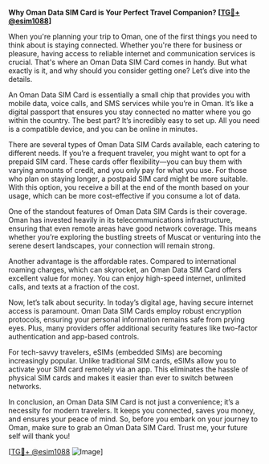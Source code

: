 **Why Oman Data SIM Card is Your Perfect Travel Companion? [[TG💪+ @esim1088](https://t.me/s/esim1088)]**

When you're planning your trip to Oman, one of the first things you need to think about is staying connected. Whether you're there for business or pleasure, having access to reliable internet and communication services is crucial. That's where an Oman Data SIM Card comes in handy. But what exactly is it, and why should you consider getting one? Let’s dive into the details.

An Oman Data SIM Card is essentially a small chip that provides you with mobile data, voice calls, and SMS services while you’re in Oman. It’s like a digital passport that ensures you stay connected no matter where you go within the country. The best part? It’s incredibly easy to set up. All you need is a compatible device, and you can be online in minutes.

There are several types of Oman Data SIM Cards available, each catering to different needs. If you’re a frequent traveler, you might want to opt for a prepaid SIM card. These cards offer flexibility—you can buy them with varying amounts of credit, and you only pay for what you use. For those who plan on staying longer, a postpaid SIM card might be more suitable. With this option, you receive a bill at the end of the month based on your usage, which can be more cost-effective if you consume a lot of data.

One of the standout features of Oman Data SIM Cards is their coverage. Oman has invested heavily in its telecommunications infrastructure, ensuring that even remote areas have good network coverage. This means whether you’re exploring the bustling streets of Muscat or venturing into the serene desert landscapes, your connection will remain strong.

Another advantage is the affordable rates. Compared to international roaming charges, which can skyrocket, an Oman Data SIM Card offers excellent value for money. You can enjoy high-speed internet, unlimited calls, and texts at a fraction of the cost.

Now, let’s talk about security. In today’s digital age, having secure internet access is paramount. Oman Data SIM Cards employ robust encryption protocols, ensuring your personal information remains safe from prying eyes. Plus, many providers offer additional security features like two-factor authentication and app-based controls.

For tech-savvy travelers, eSIMs (embedded SIMs) are becoming increasingly popular. Unlike traditional SIM cards, eSIMs allow you to activate your SIM card remotely via an app. This eliminates the hassle of physical SIM cards and makes it easier than ever to switch between networks.

In conclusion, an Oman Data SIM Card is not just a convenience; it’s a necessity for modern travelers. It keeps you connected, saves you money, and ensures your peace of mind. So, before you embark on your journey to Oman, make sure to grab an Oman Data SIM Card. Trust me, your future self will thank you! 

[[TG💪+ @esim1088](https://t.me/s/esim1088) ![Image](https://i.postimg.cc/Y0z9fWf4/image.png)]